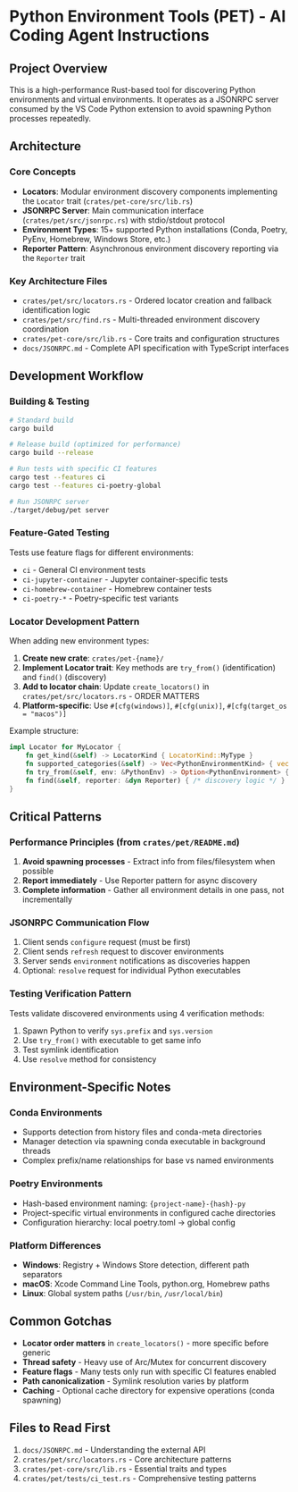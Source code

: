 # Python Environment Tools (PET) - AI Coding Agent Instructions

## Project Overview

This is a high-performance Rust-based tool for discovering Python environments and virtual environments. It operates as a JSONRPC server consumed by the VS Code Python extension to avoid spawning Python processes repeatedly.

## Architecture

### Core Concepts

- **Locators**: Modular environment discovery components implementing the `Locator` trait (`crates/pet-core/src/lib.rs`)
- **JSONRPC Server**: Main communication interface (`crates/pet/src/jsonrpc.rs`) with stdio/stdout protocol
- **Environment Types**: 15+ supported Python installations (Conda, Poetry, PyEnv, Homebrew, Windows Store, etc.)
- **Reporter Pattern**: Asynchronous environment discovery reporting via the `Reporter` trait

### Key Architecture Files

- `crates/pet/src/locators.rs` - Ordered locator creation and fallback identification logic
- `crates/pet/src/find.rs` - Multi-threaded environment discovery coordination
- `crates/pet-core/src/lib.rs` - Core traits and configuration structures
- `docs/JSONRPC.md` - Complete API specification with TypeScript interfaces

## Development Workflow

### Building & Testing

```bash
# Standard build
cargo build

# Release build (optimized for performance)
cargo build --release

# Run tests with specific CI features
cargo test --features ci
cargo test --features ci-poetry-global

# Run JSONRPC server
./target/debug/pet server
```

### Feature-Gated Testing

Tests use feature flags for different environments:

- `ci` - General CI environment tests
- `ci-jupyter-container` - Jupyter container-specific tests
- `ci-homebrew-container` - Homebrew container tests
- `ci-poetry-*` - Poetry-specific test variants

### Locator Development Pattern

When adding new environment types:

1. **Create new crate**: `crates/pet-{name}/`
2. **Implement Locator trait**: Key methods are `try_from()` (identification) and `find()` (discovery)
3. **Add to locator chain**: Update `create_locators()` in `crates/pet/src/locators.rs` - ORDER MATTERS
4. **Platform-specific**: Use `#[cfg(windows)]`, `#[cfg(unix)]`, `#[cfg(target_os = "macos")]`

Example structure:

```rust
impl Locator for MyLocator {
    fn get_kind(&self) -> LocatorKind { LocatorKind::MyType }
    fn supported_categories(&self) -> Vec<PythonEnvironmentKind> { vec![PythonEnvironmentKind::MyType] }
    fn try_from(&self, env: &PythonEnv) -> Option<PythonEnvironment> { /* identification logic */ }
    fn find(&self, reporter: &dyn Reporter) { /* discovery logic */ }
}
```

## Critical Patterns

### Performance Principles (from `crates/pet/README.md`)

1. **Avoid spawning processes** - Extract info from files/filesystem when possible
2. **Report immediately** - Use Reporter pattern for async discovery
3. **Complete information** - Gather all environment details in one pass, not incrementally

### JSONRPC Communication Flow

1. Client sends `configure` request (must be first)
2. Client sends `refresh` request to discover environments
3. Server sends `environment` notifications as discoveries happen
4. Optional: `resolve` request for individual Python executables

### Testing Verification Pattern

Tests validate discovered environments using 4 verification methods:

1. Spawn Python to verify `sys.prefix` and `sys.version`
2. Use `try_from()` with executable to get same info
3. Test symlink identification
4. Use `resolve` method for consistency

## Environment-Specific Notes

### Conda Environments

- Supports detection from history files and conda-meta directories
- Manager detection via spawning conda executable in background threads
- Complex prefix/name relationships for base vs named environments

### Poetry Environments

- Hash-based environment naming: `{project-name}-{hash}-py`
- Project-specific virtual environments in configured cache directories
- Configuration hierarchy: local poetry.toml → global config

### Platform Differences

- **Windows**: Registry + Windows Store detection, different path separators
- **macOS**: Xcode Command Line Tools, python.org, Homebrew paths
- **Linux**: Global system paths (`/usr/bin`, `/usr/local/bin`)

## Common Gotchas

- **Locator order matters** in `create_locators()` - more specific before generic
- **Thread safety** - Heavy use of Arc/Mutex for concurrent discovery
- **Feature flags** - Many tests only run with specific CI features enabled
- **Path canonicalization** - Symlink resolution varies by platform
- **Caching** - Optional cache directory for expensive operations (conda spawning)

## Files to Read First

1. `docs/JSONRPC.md` - Understanding the external API
2. `crates/pet/src/locators.rs` - Core architecture patterns
3. `crates/pet-core/src/lib.rs` - Essential traits and types
4. `crates/pet/tests/ci_test.rs` - Comprehensive testing patterns
